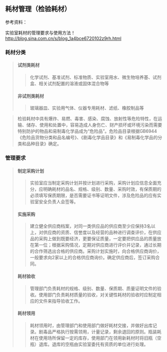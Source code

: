 
## 耗材管理（检验耗材）

参考资料：

实验室耗材的管理要求与使用方法！http://blog.sina.com.cn/s/blog_1a4bce6720102z9rh.html
### 耗材分类
>#### 试剂类耗材
>>化学试剂、基准试剂、标准物质、实验室用水、微生物培养基、试剂盒、相关试剂配置的溶液或固体混合物等
>#### 非试剂类耗材
>>玻璃器皿、实验用气体、仪器专用耗材、滤纸、橡胶制品等

>检验耗材中具有爆炸、易燃、毒害、感染、腐蚀、放射性等危险特性，在运输、储存、使用和处置中，容易造成人身伤亡、财产损坏或环境污染而需要特别防护的物品和易制毒化学品成为“危险品”。危险品目录根据GB6944《危险品货物分类和品名编号》、《剧毒化学品目录》和《易制毒化学品的分类和品种目录》确定。

### 管理要求
>#### 制定采购计划
>>实验室应当制定采购计划并按计划进行采购，采购计划应信息全面充分，应明确耗材的品名、规格、级别、数量、采购时效，有保质期的必须填写保质期限，是否需要证书等证明文件，涉及危险品的应有实验室安全负责人会签等。
>#### 实施采购
>>建立健全供应商档案，对同一类供应品的供应商至少应保持3名以上，对供应商的资质、信誉度以及经营的品种进行调查评价，在供应品的采购上做到既要经济，更要保证质量，一定要把供应品的质量放在第一位；根据采购情况，定期对供应商进行评价并记录，通过长期的合作筛选出合格的供应商。采购计划实施时，向合格供应商询价，一般要求向2家以上的合格供应商询价。确定供应商后，签订采购合同。
>#### 耗材验收
>>管理部门负责耗材的规格、级别、数量、保质期、质量证明文件的验收。使用部门负责耗材质量的验收，对关键性耗材的验收时应制定相应的文件来指导验收工作。
>#### 耗材领用
>>耗材领用时，由管理部门和使用部门做好耗材交接，并做好出库记录。剧毒品严格执行按需领用，计量记录，剩余退回的原则。瓶装耗材在使用场所保留一定的库存，使用部门在领用新耗材时将旧瓶（空瓶）退库。退库的空瓶由实验室委托有资质的单位进行处理。